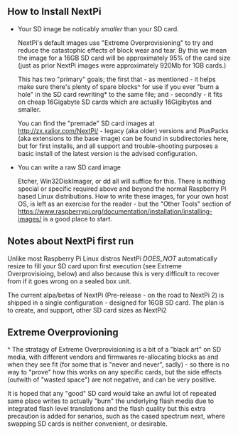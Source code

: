 How to Install NextPi
---------------------
 
 * Your SD image be noticably _smaller_ than your SD card.
 
   NextPi's default images use "Extreme Overprovisioning" to try and reduce the
   catastophic effects of block wear and tear.  By this we mean the image for a
   16GB SD card will be approximately 95% of the card size (just as prior NextPi
   images were approximately 920Mb for 1GB cards.)
   
   This has two "primary" goals; the first that - as mentioned - it helps make
   sure there's plenty of spare blocks^ for use if you ever "burn a hole" in the
   SD card rewriting* to the same file; and - secondly - it fits on cheap
   16Gigabyte SD cards which are actually 16Gigibytes and smaller.
   
   You can find the "premade" SD card images at http://zx.xalior.com/NextPi/ -
   legacy (aka older) versions and PlusPacks (aka extensions to the base image)
   can be found in subdirectories here, but for first installs, and all support
   and trouble-shooting purposes a basic install of the latest version is the
   advised configuration.
   
 * You can write a raw SD card image
 
   Etcher, Win32DiskImager, or dd all will suffice for this.  There is nothing
   special or specific required above and beyond the normal Raspberry Pi based
   Linux distributions.  How to write these images, for your own host OS, is 
   left as an exercise for the reader - but the "Other Tools" section of
   https://www.raspberrypi.org/documentation/installation/installing-images/ is
   a good place to start.

Notes about NextPi first run
----------------------------

  Unlike most Raspberry Pi Linux distros NextPi _DOES_NOT_ automatically resize
  to fill your SD card upon first execution (see Extreme Overprovisioing, below)
  and also because this is very difficult to recover from if it goes wrong on a
  sealed box unit.  

  The current alpa/betas of NextPi (Pre-release - on the road to NextPi 2) is
  shipped in a single configuration - designed for 16GB SD card.  The plan is to
  create, and support, other SD card sizes as NextPi2

Extreme Overprovioning
----------------------

   ^ The stratagy of Extreme Overprovisioning is a bit of a "black art" on SD
   media, with different vendors and firmwares re-allocating blocks as and when
   they see fit (for some that is "never and never", sadly) - so there is no 
   way to "prove" how this works on any specific cards, but the side effects
   (outwith of "wasted space") are not negative, and can be very positive.
   
   It is hoped that any "good" SD card would take an awful lot of repeated same
   place writes to actually "burn" the underlying flash media due to integrated
   flash level translations and the flash quality but this extra precaution is
   added for senarios, such as the cased spectrum next, where swapping SD cards
   is neither convenient, or desirable.
